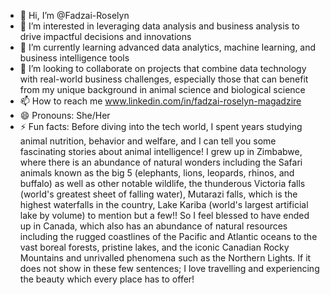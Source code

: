 - 👋 Hi, I’m @Fadzai-Roselyn
- 👀 I’m interested in leveraging data analysis and business analysis to drive impactful decisions and innovations
- 🌱 I’m currently learning advanced data analytics, machine learning, and business intelligence tools
- 💞️ I’m looking to collaborate on projects that combine data technology with real-world business challenges, especially those that can benefit from my unique background in animal science and biological science
- 📫 How to reach me www.linkedin.com/in/fadzai-roselyn-magadzire
- 😄 Pronouns: She/Her
- ⚡ Fun facts: Before diving into the tech world, I spent years studying animal nutrition, behavior and welfare, and I can tell you some fascinating stories about animal intelligence!
      I grew up in Zimbabwe, where there is an abundance of natural wonders including the Safari animals known as the big 5 (elephants, lions, leopards, rhinos, and buffalo) as well as other notable wildlife, the thunderous Victoria falls (world's greatest sheet of falling water), Mutarazi falls, which is the highest waterfalls in the country,
      Lake Kariba (world's largest artificial lake by volume) to mention but a few!! So I feel blessed to have ended up in Canada, which also has an abundance of natural resources including the rugged coastlines of the Pacific and Atlantic oceans to the vast boreal forests, pristine lakes, and the iconic Canadian Rocky Mountains
      and unrivalled phenomena such as the Northern Lights. If it does not show in these few sentences; I love travelling and experiencing the beauty which every place has to offer!

<!---
Fadzai-Roselyn/Fadzai-Roselyn is a ✨ special ✨ repository because its `README.md` (this file) appears on your GitHub profile.
You can click the Preview link to take a look at your changes.
--->

